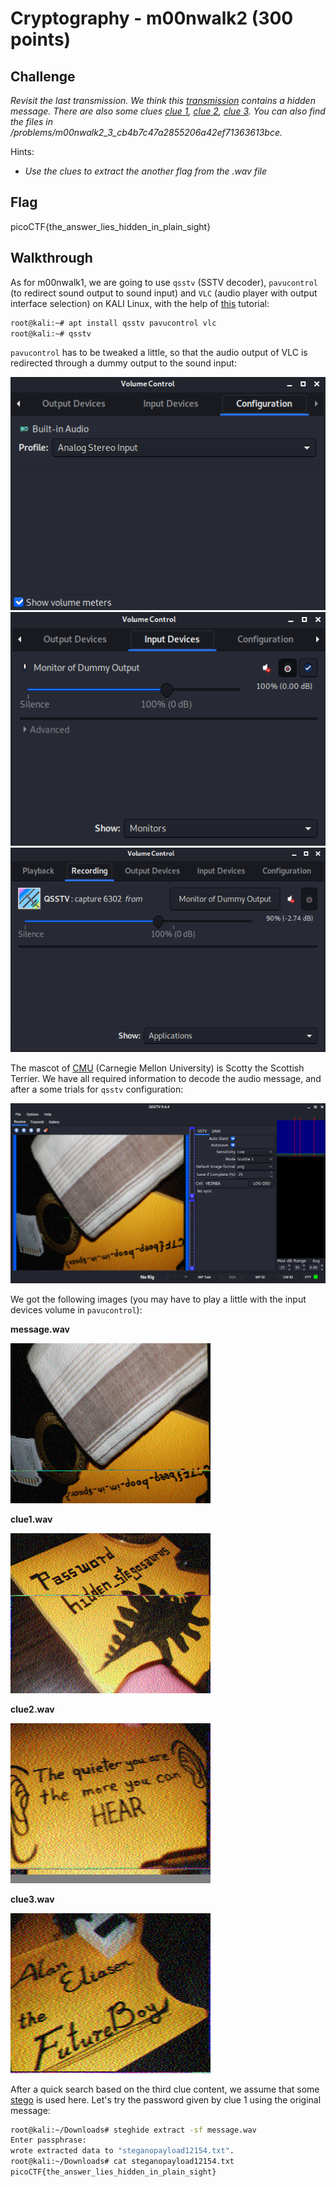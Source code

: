 
# Cryptography - m00nwalk2 (300 points)

## Challenge

*Revisit the last transmission. We think this [transmission](./message.wav) contains a hidden message. There are also some clues [clue 1](./clue1.wav), [clue 2](./clue2.wav), [clue 3](./clue3.wav). You can also find the files in /problems/m00nwalk2_3_cb4b7c47a2855206a42ef71363613bce.*

Hints:

* *Use the clues to extract the another flag from the .wav file*

## Flag

picoCTF{the_answer_lies_hidden_in_plain_sight}

## Walkthrough

As for m00nwalk1, we are going to use `qsstv` (SSTV decoder), `pavucontrol` (to redirect sound output to sound input) and `VLC` (audio player with output interface selection) on KALI Linux, with the help of [this](https://charlesreid1.com/wiki/Qsstv) tutorial:

```bash
root@kali:~# apt install qsstv pavucontrol vlc
root@kali:~# qsstv
```

`pavucontrol` has to be tweaked a little, so that the audio output of VLC is redirected through a dummy output to the sound input:

![pavu](./_images/forensics_m00nwalk2_pavu_configuration.png)
![pavu](./_images/forensics_m00nwalk2_pavu_input.png)
![pavu](./_images/forensics_m00nwalk2_pavu_recording.png)

The mascot of [CMU](https://en.wikipedia.org/wiki/Carnegie_Mellon_University) (Carnegie Mellon University) is Scotty the Scottish Terrier. We have all required information to decode the audio message, and after a some trials for `qsstv` configuration:

![pavu](./_images/forensics_m00nwalk_qsstv.png)

We got the following images (you may have to play a little with the input devices volume in `pavucontrol`):

**message.wav**

![message](./_images/forensics_m00nwalk2_message.png)

**clue1.wav**

![message](./_images/forensics_m00nwalk2_clue1.png)

**clue2.wav**

![message](./_images/forensics_m00nwalk2_clue2.png)

**clue3.wav**

![message](./_images/forensics_m00nwalk2_clue3.png)

After a quick search based on the third clue content, we assume that some [stego](https://futureboy.us/stegano/) is used here. Let's try the password given by clue 1 using the original message:

```bash
root@kali:~/Downloads# steghide extract -sf message.wav
Enter passphrase:
wrote extracted data to "steganopayload12154.txt".
root@kali:~/Downloads# cat steganopayload12154.txt
picoCTF{the_answer_lies_hidden_in_plain_sight}
```

